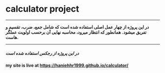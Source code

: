 # calculator project
---
**در این پروژه از چهار عمل اصلی استفاده شده است که شامل جمع، ضرب، تقسیم و تفریق میشود.**
**همانطور که انتظار میرود، محاسبه نهایی آن برحسب اولویت عملگر هاست.**

--- 
##### در این پروژه از رجکس استفاده شده است
**my site is live at https://haniehhr1999.github.io/calculator/**
